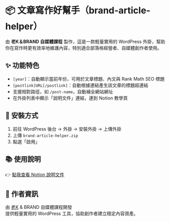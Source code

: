 # 📦 文章寫作好幫手（brand-article-helper）

由 **老K＆BRAND 自媒體課程** 製作，這是一款輕量實用的 WordPress 外掛，幫助你在寫作時更有效率地維護內容，特別適合部落格經營者、自媒體創作者使用。

## ✨ 功能特色

- `[year]`：自動顯示當前年份，可用於文章標題、內文與 Rank Math SEO 標題
- `[postlink]URL[/postlink]`：自動根據連結產生該文章的標題超連結
- 支援相對路徑，如 `/post-name`，自動補全網站網址
- 在外掛列表中顯示「說明文件」連結，連到 Notion 教學頁

## 🔧 安裝方式

1. 前往 WordPress 後台 → 外掛 → 安裝外掛 → 上傳外掛
2. 上傳 `brand-article-helper.zip`
3. 點選「啟用」

## 📚 使用說明

👉 [點我查看 Notion 說明文件](https://leadingmrk.notion.site/WordPress-1d8884ec6ae480608bc9df9a1770bfc4?pvs=4)

## 🧠 作者資訊

由 [老K](https://leadingmrk.com) & BRAND 自媒體課程開發  
提供輕量實用的 WordPress 工具，協助創作者建立穩定內容資產。
